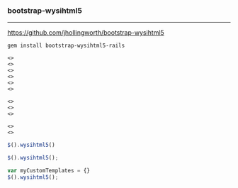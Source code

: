 ### bootstrap-wysihtml5
---
https://github.com/jhollingworth/bootstrap-wysihtml5

```
gem install bootstrap-wysihtml5-rails
```

```
<>
<>
<>
<>
<>
<>

<>
<>
<>

<>
<>
```

```js
$().wysihtml5()

$().wysihtml5();

var myCustomTemplates = {}
$().wysihtml5();
```


